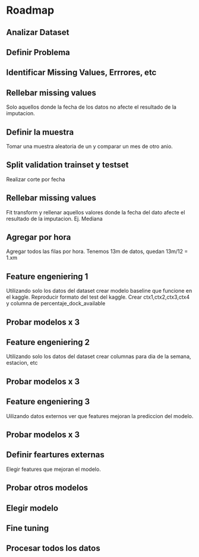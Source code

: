 # Roadmap

## Analizar Dataset

## Definir Problema

## Identificar Missing Values, Errrores, etc

## Rellebar missing values
Solo aquellos donde la fecha de los datos no afecte el resultado de la imputacion.

## Definir la muestra
Tomar una muestra aleatoria de un y comparar un mes de otro anio.

## Split validation trainset y testset
Realizar corte por fecha

## Rellebar missing values
Fit transform y rellenar aquellos valores donde la fecha del dato afecte el resultado de la imputacion. Ej. Mediana

## Agregar por hora
Agregar todos las filas por hora. Tenemos 13m de datos, quedan 13m/12 = 1.xm

## Feature engeniering 1
Utilizando solo los datos del dataset crear modelo baseline que funcione en el kaggle.
Reproducir formato del test del kaggle.
Crear ctx1,ctx2,ctx3,ctx4 y columna de percentaje_dock_available

## Probar modelos x 3

## Feature engeniering 2
Utilizando solo los datos del dataset crear columnas para dia de la semana, estacion, etc

## Probar modelos x 3

## Feature engeniering 3
Uilizando datos externos ver que features mejoran la prediccion del modelo.

## Probar modelos x 3

## Definir feartures externas
Elegir features que mejoran el modelo.

## Probar otros modelos

## Elegir modelo

## Fine tuning

## Procesar todos los datos





